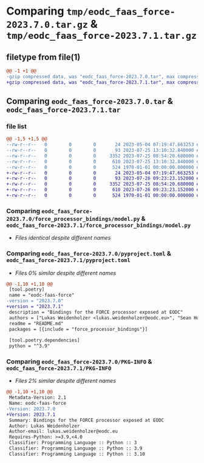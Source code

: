 # Comparing `tmp/eodc_faas_force-2023.7.0.tar.gz` & `tmp/eodc_faas_force-2023.7.1.tar.gz`

## filetype from file(1)

```diff
@@ -1 +1 @@
-gzip compressed data, was "eodc_faas_force-2023.7.0.tar", max compression
+gzip compressed data, was "eodc_faas_force-2023.7.1.tar", max compression
```

## Comparing `eodc_faas_force-2023.7.0.tar` & `eodc_faas_force-2023.7.1.tar`

### file list

```diff
@@ -1,5 +1,5 @@
--rw-r--r--   0        0        0       24 2023-05-04 07:19:47.663253 eodc_faas_force-2023.7.0/README.md
--rw-r--r--   0        0        0       93 2023-07-25 13:10:32.840000 eodc_faas_force-2023.7.0/force_processor_bindings/__init__.py
--rw-r--r--   0        0        0     3352 2023-07-25 08:54:20.680000 eodc_faas_force-2023.7.0/force_processor_bindings/model.py
--rw-r--r--   0        0        0      610 2023-07-25 13:10:32.840000 eodc_faas_force-2023.7.0/pyproject.toml
--rw-r--r--   0        0        0      524 1970-01-01 00:00:00.000000 eodc_faas_force-2023.7.0/PKG-INFO
+-rw-r--r--   0        0        0       24 2023-05-04 07:19:47.663253 eodc_faas_force-2023.7.1/README.md
+-rw-r--r--   0        0        0       93 2023-07-26 09:23:23.152000 eodc_faas_force-2023.7.1/force_processor_bindings/__init__.py
+-rw-r--r--   0        0        0     3352 2023-07-25 08:54:20.680000 eodc_faas_force-2023.7.1/force_processor_bindings/model.py
+-rw-r--r--   0        0        0      610 2023-07-26 09:23:23.152000 eodc_faas_force-2023.7.1/pyproject.toml
+-rw-r--r--   0        0        0      524 1970-01-01 00:00:00.000000 eodc_faas_force-2023.7.1/PKG-INFO
```

### Comparing `eodc_faas_force-2023.7.0/force_processor_bindings/model.py` & `eodc_faas_force-2023.7.1/force_processor_bindings/model.py`

 * *Files identical despite different names*

### Comparing `eodc_faas_force-2023.7.0/pyproject.toml` & `eodc_faas_force-2023.7.1/pyproject.toml`

 * *Files 0% similar despite different names*

```diff
@@ -1,10 +1,10 @@
 [tool.poetry]
 name = "eodc-faas-force"
-version = "2023.7.0"
+version = "2023.7.1"
 description = "Bindings for the FORCE processor exposed at EODC"
 authors = ["Lukas Weidenholzer <lukas.weidenholzer@eodc.eu>", "Sean Hoyal <sean.hoyal@eodc.eu>", "Valentina Hutter <valentina.hutter@eodc.eu>"]
 readme = "README.md"
 packages = [{include = "force_processor_bindings"}]
 
 [tool.poetry.dependencies]
 python = "^3.9"
```

### Comparing `eodc_faas_force-2023.7.0/PKG-INFO` & `eodc_faas_force-2023.7.1/PKG-INFO`

 * *Files 2% similar despite different names*

```diff
@@ -1,10 +1,10 @@
 Metadata-Version: 2.1
 Name: eodc-faas-force
-Version: 2023.7.0
+Version: 2023.7.1
 Summary: Bindings for the FORCE processor exposed at EODC
 Author: Lukas Weidenholzer
 Author-email: lukas.weidenholzer@eodc.eu
 Requires-Python: >=3.9,<4.0
 Classifier: Programming Language :: Python :: 3
 Classifier: Programming Language :: Python :: 3.9
 Classifier: Programming Language :: Python :: 3.10
```


